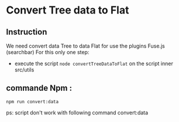 # Convert Tree data to Flat

## Instruction
We need convert data Tree to data Flat for use the plugins Fuse.js (searchbar)
For this only one step:

- execute the script `node convertTreeDataToFlat` on the script inner src/utils 

## commande Npm :

```
npm run convert:data
```
ps: script don't work with following command convert:data